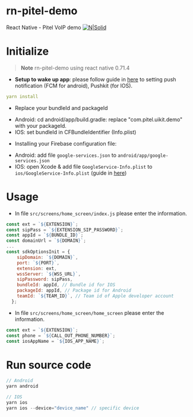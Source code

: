 # rn-pitel-demo

React Native - Pitel VoIP demo
[![N|Solid](https://documents.tel4vn.com/img/pitel-logo.png)](https://documents.tel4vn.com/)

# Initialize

> **Note**
> rn-pitel-demo using react native 0.71.4

- **Setup to wake up app**: please follow guide in [here](https://github.com/anhquangmobile/react-native-pitel-voip/blob/main/%20PUSH_NOTIF.md) to setting push notification (FCM for android), Pushkit (for IOS).

```yaml
yarn install
```

- Replace your bundleId and packageId

* Android: cd android/app/build.gradle: replace "com.pitel.uikit.demo" with your packageId.
* IOS: set bundleId in CFBundleIdentifier (Info.plist)

- Installing your Firebase configuration file:

* Android: add file `google-services.json` to `android/app/google-services.json`
* IOS: open Xcode & add file `GoogleService-Info.plist` to `ios/GoogleService-Info.plist` (guide in [here](https://github.com/anhquangmobile/react-native-pitel-voip/blob/main/%20PUSH_NOTIF.md))

# Usage

- In file `src/screens/home_screen/index.js` please enter the information.

```js
const ext = `${EXTENSION}`;
const sipPass = `${EXTENSION_SIP_PASSWORD}`;
const appId = `${BUNDLE_ID}`;
const domainUrl = `${DOMAIN}`;
...
const sdkOptionsInit = {
    sipDomain: `${DOMAIN}`,
    port: `${PORT}`,
    extension: ext,
    wssServer: `${WSS_URL}`,
    sipPassword: sipPass,
    bundleId: appId, // Bundle id for IOS
    packageId: appId, // Package id for Android
    teamId: `${TEAM_ID}`, // Team id of Apple developer account
  };
```

- In file `src/screens/home_screen/home_screen` please enter the information.

```js
const ext = `${EXTENSION}`;
const phone = `${CALL_OUT_PHONE_NUMBER}`;
const iosAppName = `${IOS_APP_NAME}`;
```

# Run source code

```js
// Android
yarn android

// IOS
yarn ios
yarn ios --device="device_name" // specific device
```
